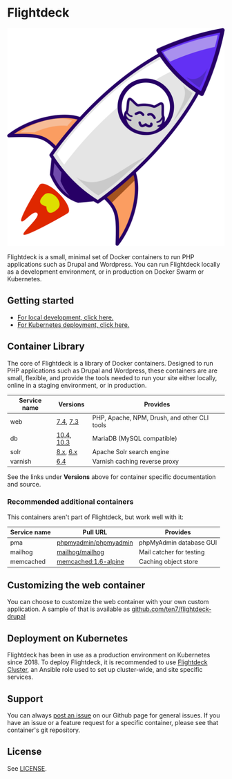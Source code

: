 # Flightdeck

![Flightdeck logo](flightdeck.svg)

Flightdeck is a small, minimal set of Docker containers to run PHP applications such as Drupal and Wordpress. You can run Flightdeck locally as a development environment, or in production on Docker Swarm or Kubernetes.

## Getting started

* [For local development, click here.](getting-started-locally.md)
* [For Kubernetes deployment, click here.](getting-started-k8s.md)

## Container Library

The core of Flightdeck is a library of Docker containers. Designed to run PHP applications such as Drupal and Wordpress, these containers are are small, flexible, and provide the tools needed to run your site either locally, online in a staging environment, or in production.

| Service name | Versions | Provides |
| ------------ | -------- | -------- |
| web | [7.4](https://github.com/ten7/flightdeck-web-7.4/), [7.3](https://github.com/ten7/flightdeck-web-7.3/) | PHP, Apache, NPM, Drush, and other CLI tools |
| db | [10.4](https://github.com/ten7/flightdeck-db-10.4/), [10.3](https://github.com/ten7/flightdeck-db-10.3/) | MariaDB (MySQL compatible)
| solr | [8.x](https://github.com/ten7/flightdeck-solr-8/), [6.x](https://github.com/ten7/flightdeck-solr-6/) | Apache Solr search engine |
| varnish | [6.4](https://github.com/ten7/flightdeck-varnish-6.4/) | Varnish caching reverse proxy |

See the links under **Versions** above for container specific documentation and source.

### Recommended additional containers

This containers aren't part of Flightdeck, but work well with it:

| Service name | Pull URL | Provides |
| ------------ | -------- | -------- |
| pma | [phpmyadmin/phpmyadmin](https://github.com//phpmyadmin/phpmyadmin/) | phpMyAdmin database GUI |
| mailhog | [mailhog/mailhog](https://github.com//mailhog/mailhog/) | Mail catcher for testing |
| memcached | [memcached:1.6-alpine](https://hub.docker.com/_/memcached/) | Caching object store |

## Customizing the web container

You can choose to customize the web container with your own custom application. A sample of that is available as [github.com/ten7/flightdeck-drupal](https://github.com/ten7/flightdeck-drupal)

## Deployment on Kubernetes

Flightdeck has been in use as a production environment on Kubernetes since 2018. To deploy Flightdeck, it is recommended to use [Flightdeck Cluster](https://github.com/ten7/ansible-role-flightdeck-cluster), an Ansible role used to set up cluster-wide, and site specific services.

## Support

You can always [post an issue](https://github.com/ten7/flightdeck.ten7.com/issues/new) on our Github page for general issues. If you have an issue or a feature request for a specific container, please see that container's git repository.

## License

See [LICENSE](https://raw.githubusercontent.com/ten7/flightdeck.ten7.com/master/LICENSE).
